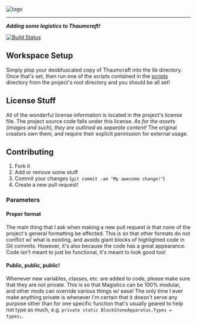 ![logo](http://i1064.photobucket.com/albums/u370/MegaT145/Magistics/magistics_banner.png)
***

**_Adding some logistics to Thaumcraft!_**

[![Build Status](https://travis-ci.org/T145/magistics.svg?branch=rewrite)](https://travis-ci.org/T145/magistics)

## Workspace Setup
Simply plop your deobfuscated copy of Thaumcraft into the lib directory. Once that's set, then run one of the scripts contained in the [scripts](https://github.com/T145/magistics/tree/master/scripts) directory from the project's root directory and you should be all set!

## License Stuff
All of the wonderful license information is located in the project's license file. The project source code falls under this license. *As for the assets (images and such), they are outlined as separate content!* The original creators own them, and require their explicit permission for external usage.

## Contributing
1. Fork it
2. Add or remove some stuff
3. Commit your changes (`git commit -am "My awesome change!"`)
4. Create a new pull request!

### Parameters

#### Proper format
The main thing that I ask when making a new pull request is that none of the project's general formatting be affected. This is so that other formats do not conflict w/ what is existing, and avoids giant blocks of highlighted code in Git commits. However, it's also because the code has a great appearance. Code isn't meant to just be functional, it's meant to look good too!

#### Public, public, public!
Whenever new variables, classes, etc. are added to code, please make sure that they are not private. This is so that Magistics can be 100% modular, and other mods can override various things w/ ease! The only time I ever make anything private is whenever I'm certain that it doesn't serve any purpose other than for one specific function that's usually geared to help not type as much, e.g. `private static BlockStoneApparatus.Types = types;`.
